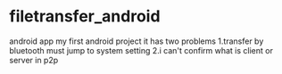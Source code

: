 # filetransfer_android
android app
my first android project
it has two problems
1.transfer by bluetooth must jump to system setting
2.i can't confirm what is client or server in p2p
